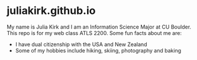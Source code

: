 # juliakirk.github.io



My name is Julia Kirk and I am an Information Science Major at CU Boulder. This repo is for my web class ATLS 2200.
Some fun facts about me are:
- I have dual citizenship with the USA and New Zealand
- Some of my hobbies include hiking, skiing, photography and baking